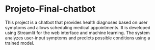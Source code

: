# Projeto-Final-chatbot
This project is a chatbot that provides health diagnoses based on user symptoms and allows scheduling medical appointments. It is developed using Streamlit for the web interface and machine learning. The system analyzes user-input symptoms and predicts possible conditions using a trained model.
